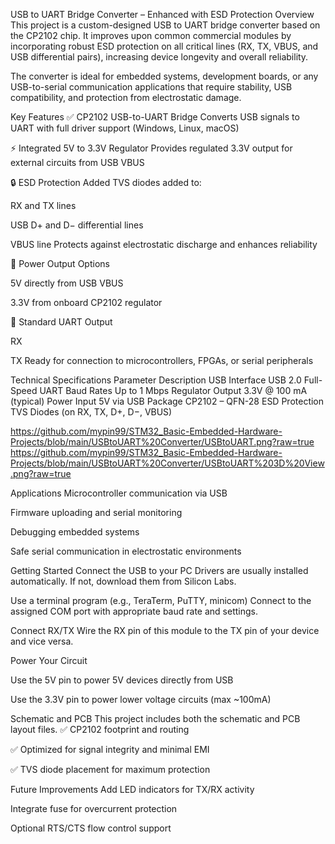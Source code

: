 USB to UART Bridge Converter – Enhanced with ESD Protection
Overview
This project is a custom-designed USB to UART bridge converter based on the CP2102 chip. It improves upon common commercial modules by incorporating robust ESD protection on all critical lines (RX, TX, VBUS, and USB differential pairs), increasing device longevity and overall reliability.

The converter is ideal for embedded systems, development boards, or any USB-to-serial communication applications that require stability, USB compatibility, and protection from electrostatic damage.

Key Features
✅ CP2102 USB-to-UART Bridge
Converts USB signals to UART with full driver support (Windows, Linux, macOS)

⚡ Integrated 5V to 3.3V Regulator
Provides regulated 3.3V output for external circuits from USB VBUS

🔒 ESD Protection Added
TVS diodes added to:

RX and TX lines

USB D+ and D− differential lines

VBUS line
Protects against electrostatic discharge and enhances reliability

🔌 Power Output Options

5V directly from USB VBUS

3.3V from onboard CP2102 regulator

🔄 Standard UART Output

RX

TX
Ready for connection to microcontrollers, FPGAs, or serial peripherals

Technical Specifications
Parameter	Description
USB Interface	USB 2.0 Full-Speed
UART Baud Rates	Up to 1 Mbps
Regulator Output	3.3V @ 100 mA (typical)
Power Input	5V via USB
Package	CP2102 – QFN-28
ESD Protection	TVS Diodes (on RX, TX, D+, D−, VBUS)

https://github.com/mypin99/STM32_Basic-Embedded-Hardware-Projects/blob/main/USBtoUART%20Converter/USBtoUART.png?raw=true
https://github.com/mypin99/STM32_Basic-Embedded-Hardware-Projects/blob/main/USBtoUART%20Converter/USBtoUART%203D%20View.png?raw=true

Applications
Microcontroller communication via USB

Firmware uploading and serial monitoring

Debugging embedded systems

Safe serial communication in electrostatic environments

Getting Started
Connect the USB to your PC
Drivers are usually installed automatically. If not, download them from Silicon Labs.

Use a terminal program (e.g., TeraTerm, PuTTY, minicom)
Connect to the assigned COM port with appropriate baud rate and settings.

Connect RX/TX
Wire the RX pin of this module to the TX pin of your device and vice versa.

Power Your Circuit

Use the 5V pin to power 5V devices directly from USB

Use the 3.3V pin to power lower voltage circuits (max ~100mA)

Schematic and PCB
This project includes both the schematic and PCB layout files.
✅ CP2102 footprint and routing

✅ Optimized for signal integrity and minimal EMI

✅ TVS diode placement for maximum protection


Future Improvements
Add LED indicators for TX/RX activity

Integrate fuse for overcurrent protection

Optional RTS/CTS flow control support
